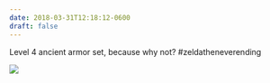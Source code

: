 ```yaml
---
date: 2018-03-31T12:18:12-0600
draft: false
---
```




Level 4 ancient armor set, because why not? #zeldatheneverending

![](/images/2018/c9189ab465.jpg)



